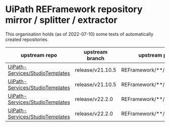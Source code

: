# UiPath REFramework repository mirror / splitter / extractor

This organisation holds (as of 2022-07-10) some tests of automatically created repositories.

| upstream repo                                      | upstream branch  | upstream path                                     | target repo         | target branch | target path |   |   |   |   |
|----------------------------------------------------|------------------|---------------------------------------------------|---------------------|---------------|-------------|---|---|---|---|
| [UiPath-Services/StudioTemplates](https://github.com/UiPath-Services/StudioTemplates) | release/v21.10.5 | REFramework/**/VisualBasic | REFramework-VB | v21.10.5      | /           |   |   |   |   |
| [UiPath-Services/StudioTemplates](https://github.com/UiPath-Services/StudioTemplates) | release/v21.10.5 | REFramework/**/CSharp | REFramework-CSharp | v21.10.5      | /           |   |   |   |   |
| [UiPath-Services/StudioTemplates](https://github.com/UiPath-Services/StudioTemplates) | release/v22.2.0 | REFramework/**/VisualBasic | REFramework-VB | v22.2.0      | /           |   |   |   |   |
| [UiPath-Services/StudioTemplates](https://github.com/UiPath-Services/StudioTemplates) | release/v22.2.0 | REFramework/**/CSharp | REFramework-CSharp | v22.2.0     | /           |   |   |   |   |


